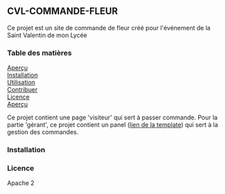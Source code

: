 ## CVL-COMMANDE-FLEUR

Ce projet est un site de commande de fleur créé pour l'événement de la Saint Valentin de mon Lycée


### Table des matières
[Aperçu]()\
[Installation]()\
[Utilisation]()\
[Contribuer]()\
[Licence]()\
[Aperçu]()

Ce projet contient une page 'visiteur' qui sert à passer commande.
Pour la partie 'gérant', ce projet contient un panel ([lien de la template](https://themewagon.com/themes/free-bootstrap-5-admin-dashboard-template-darkpan/)) qui sert à la gestion des commandes. 


### Installation

### Licence

Apache 2